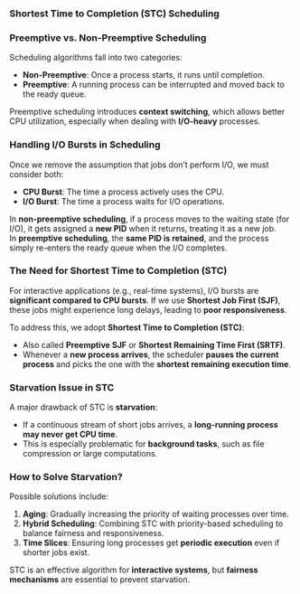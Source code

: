 ### **Shortest Time to Completion (STC) Scheduling**  

### **Preemptive vs. Non-Preemptive Scheduling**  
Scheduling algorithms fall into two categories:  
- **Non-Preemptive**: Once a process starts, it runs until completion.  
- **Preemptive**: A running process can be interrupted and moved back to the ready queue.  

Preemptive scheduling introduces **context switching**, which allows better CPU utilization, especially when dealing with **I/O-heavy** processes.  

### **Handling I/O Bursts in Scheduling**  
Once we remove the assumption that jobs don’t perform I/O, we must consider both:  
- **CPU Burst**: The time a process actively uses the CPU.  
- **I/O Burst**: The time a process waits for I/O operations.  

In **non-preemptive scheduling**, if a process moves to the waiting state (for I/O), it gets assigned a **new PID** when it returns, treating it as a new job.  
In **preemptive scheduling**, the **same PID is retained**, and the process simply re-enters the ready queue when the I/O completes.  

### **The Need for Shortest Time to Completion (STC)**  
For interactive applications (e.g., real-time systems), I/O bursts are **significant compared to CPU bursts**. If we use **Shortest Job First (SJF)**, these jobs might experience long delays, leading to **poor responsiveness**.  

To address this, we adopt **Shortest Time to Completion (STC)**:  
- Also called **Preemptive SJF** or **Shortest Remaining Time First (SRTF)**.  
- Whenever a **new process arrives**, the scheduler **pauses the current process** and picks the one with the **shortest remaining execution time**.  

### **Starvation Issue in STC**  
A major drawback of STC is **starvation**:  
- If a continuous stream of short jobs arrives, a **long-running process may never get CPU time**.  
- This is especially problematic for **background tasks**, such as file compression or large computations.  

### **How to Solve Starvation?**  
Possible solutions include:  
1. **Aging**: Gradually increasing the priority of waiting processes over time.  
2. **Hybrid Scheduling**: Combining STC with priority-based scheduling to balance fairness and responsiveness.  
3. **Time Slices**: Ensuring long processes get **periodic execution** even if shorter jobs exist.  

STC is an effective algorithm for **interactive systems**, but **fairness mechanisms** are essential to prevent starvation.